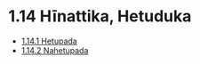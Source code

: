 # 1.14 Hīnattika, Hetuduka

* [1.14.1 Hetupada](1.14/1.14.1.md)
* [1.14.2 Nahetupada](1.14/1.14.2.md)
